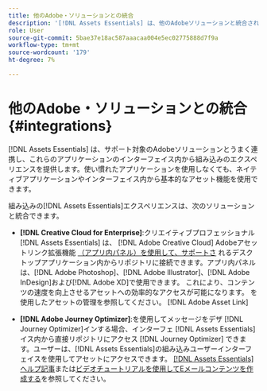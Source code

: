 ```yaml
---
title: 他のAdobe・ソリューションとの統合
description: '[!DNL Assets Essentials] は、他のAdobeソリューションと統合され、ネイティブアプリケーション内から組み込みのエクスペリエンスを提供します。'
role: User
source-git-commit: 5bae37e18ac587aaacaa004e5ec02775888d7f9a
workflow-type: tm+mt
source-wordcount: '179'
ht-degree: 7%

---
```



# 他のAdobe・ソリューションとの統合 {#integrations}

[!DNL Assets Essentials] は、サポート対象のAdobeソリューションとうまく連携し、これらのアプリケーションのインターフェイス内から組み込みのエクスペリエンスを提供します。使い慣れたアプリケーションを使用しなくても、ネイティブアプリケーションやインターフェイス内から基本的なアセット機能を使用できます。

組み込みの[!DNL Assets Essentials]エクスペリエンスは、次のソリューションと統合できます。

* **[!DNL Creative Cloud for Enterprise]**:クリエイティブプロフェッショナル [!DNL Assets Essentials] は、 [!DNL Adobe Creative Cloud] Adobeアセットリンク拡張機能 [（アプリ内パネル）を使用して、サポートさ](https://www.adobe.com/jp/creativecloud/business/enterprise/adobe-asset-link.html) れるデスクトップアプリケーション内からリポジトリに接続できます。アプリ内パネルは、[!DNL Adobe Photoshop]、[!DNL Adobe Illustrator]、[!DNL Adobe InDesign]および[!DNL Adobe XD]で使用できます。 これにより、コンテンツの速度を向上させるアセットへの効率的なアクセスが可能になります。 [](https://helpx.adobe.com/jp/enterprise/admin-guide.html/enterprise/using/manage-assets-using-adobe-asset-link.ug.html)を使用したアセットの管理を参照してください。 [!DNL Adobe Asset Link]

* **[!DNL Adobe Journey Optimizer]**:を使用してメッセージをデザ [!DNL Journey Optimizer]インする場合、インターフェ [!DNL Assets Essentials] イス内から直接リポジトリにアクセス [!DNL Journey Optimizer] できます。ユーザーは、[!DNL Assets Essentials]の組み込みユーザーインターフェイスを使用してアセットにアクセスできます。 [ [!DNL Assets Essentials] ヘルプ記事](https://experienceleague.adobe.com/docs/journey-optimizer/using/create-messages/assets-essentials.html)または[ビデオチュートリアルを使用してEメールコンテンツを作成する](https://experienceleague.adobe.com/docs/journey-optimizer-learn/tutorials/create-messages/create-email-content-with-the-message-editor.html)を参照してください。

<!-- TBD: Hiding this link till GA. Do not even include the beta mention as discussed with Greg. Beta is done with customers selected by the Accounts team. It is not an open Beta program. At GA, document this.

* **[[!DNL Adobe Workfront]](https://www.workfront.com/)**: This integration will be made available in the future.

* **[[!DNL Adobe Studio]]**: This integration will be made available in the future.
-->
